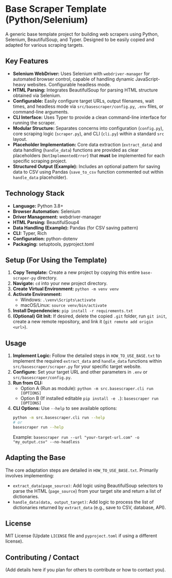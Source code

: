 # Base Scraper Template (Python/Selenium)

A generic base template project for building web scrapers using Python, Selenium, BeautifulSoup, and Typer. Designed to be easily copied and adapted for various scraping targets.

## Key Features

* **Selenium WebDriver:** Uses Selenium with `webdriver-manager` for automated browser control, capable of handling dynamic JavaScript-heavy websites. Configurable headless mode.
* **HTML Parsing:** Integrates BeautifulSoup for parsing HTML structure obtained via Selenium.
* **Configurable:** Easily configure target URLs, output filenames, wait times, and headless mode via `src/basescraper/config.py`, `.env` files, or command-line arguments.
* **CLI Interface:** Uses Typer to provide a clean command-line interface for running the scraper.
* **Modular Structure:** Separates concerns into configuration (`config.py`), core scraping logic (`scraper.py`), and CLI (`cli.py`) within a standard `src` layout.
* **Placeholder Implementation:** Core data extraction (`extract_data`) and data handling (`handle_data`) functions are provided as clear placeholders (`NotImplementedError`) that **must** be implemented for each specific scraping project.
* **Structured Output (Example):** Includes an optional pattern for saving data to CSV using Pandas (`save_to_csv` function commented out within `handle_data` placeholder).

## Technology Stack

* **Language:** Python 3.8+
* **Browser Automation:** Selenium
* **Driver Management:** webdriver-manager
* **HTML Parsing:** BeautifulSoup4
* **Data Handling (Example):** Pandas (for CSV saving pattern)
* **CLI:** Typer, Rich
* **Configuration:** python-dotenv
* **Packaging:** setuptools, pyproject.toml

## Setup (For Using the Template)

1.  **Copy Template:** Create a new project by copying this entire `base-scraper-py` directory.
2.  **Navigate:** `cd` into your new project directory.
3.  **Create Virtual Environment:** `python -m venv venv`
4.  **Activate Environment:**
    * Windows: `.\venv\Scripts\activate`
    * macOS/Linux: `source venv/bin/activate`
5.  **Install Dependencies:** `pip install -r requirements.txt`
6.  **(Optional) Git Init:** If desired, delete the copied `.git` folder, run `git init`, create a new remote repository, and link it (`git remote add origin <url>`).

## Usage

1.  **Implement Logic:** Follow the detailed steps in `HOW_TO_USE_BASE.txt` to implement the required `extract_data` and `handle_data` functions within `src/basescraper/scraper.py` for your specific target website.
2.  **Configure:** Set your target URL and other parameters in `.env` or `src/basescraper/config.py`.
3.  **Run from CLI:**
    * Option A (Run as module): `python -m src.basescraper.cli run [OPTIONS]`
    * Option B (If installed editable `pip install -e .`): `basescraper run [OPTIONS]`
4.  **CLI Options:** Use `--help` to see available options:
    ```bash
    python -m src.basescraper.cli run --help
    # or
    basescraper run --help
    ```
    Example: `basescraper run --url "your-target-url.com" -o "my_output.csv" --no-headless`

## Adapting the Base

The core adaptation steps are detailed in `HOW_TO_USE_BASE.txt`. Primarily involves implementing:

* `extract_data(page_source)`: Add logic using BeautifulSoup selectors to parse the HTML (`page_source`) from your target site and return a list of dictionaries.
* `handle_data(data, output_target)`: Add logic to process the list of dictionaries returned by `extract_data` (e.g., save to CSV, database, API).

## License

MIT License (Update `LICENSE` file and `pyproject.toml` if using a different license).

## Contributing / Contact

(Add details here if you plan for others to contribute or how to contact you).
